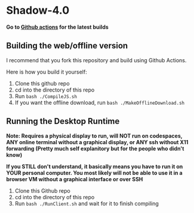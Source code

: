 # Shadow-4.0

**Go to [Github actions](github.com/PeytonPlayz595/Shadow-4.0/actions) for the latest builds**

## Building the web/offline version

I recommend that you fork this repository and build using Github Actions.

Here is how you build it yourself:

1. Clone this github repo
2. cd into the directory of this repo
3. Run `bash ./CompileJS.sh`
5. If you want the offline download, run `bash ./MakeOfflineDownload.sh`

## Running the Desktop Runtime

**Note: Requires a physical display to run, will NOT run on codespaces, ANY online terminal without a graphical display, or ANY ssh without X11 forwarding (Pretty much self explanitory but for the people who didn't know)**

**If you STILL don't understand, it basically means you have to run it on YOUR personal computer. You most likely will not be able to use it in a browser VM without a graphical interface or over SSH**

1. Clone this Github repo
2. cd into the directory of this repo
3. Run `bash ./RunClient.sh` and wait for it to finish compiling
